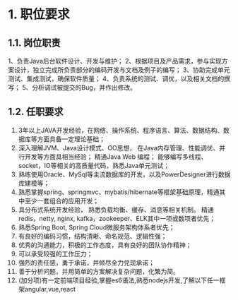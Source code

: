 # 1. 职位要求

## 1.1. 岗位职责

1、负责Java后台软件设计、开发与维护；
2、根据项目及产品需求，参与实现方案设计，独立完成所负责部分的编码开发与文档及例子的编写；
3、协助完成单元测试、集成测试，确保软件质量；
4、负责系统的测试、调优，以及相关文档的撰写；
5、分析调试被提交的Bug，并作出修改。

## 1.2. 任职要求

1. 3年以上JAVA开发经验，在网络、操作系统、程序语言、算法、数据结构、数据库等方面具备一定理论基础；
1. 深入理解JVM、Java设计模式、OO思想， 在Java内存管理、性能调优、并行开发等方面具相当经验； 精通Java Web 编程； 能够编写多线程、socket，IO等相关的高质量代码，熟悉Java单元测试；
1. 熟练使用Oracle、MySql等主流数据库的开发，以及PowerDesigner进行数据库建模等；
1. 熟悉掌握spring、springmvc、mybatis/hibernate等框架基础原理，精通其中至少一套组合的应用开发；
1. 具分布式系统开发经验， 熟悉负载均衡、缓存、消息等相关机制。 精通 redis，netty, nginx, kafka，zookeeper、ELK其中一项或数项者优先；
1. 熟悉Spring Boot, Spring Cloud微服务架构体系者优先；
1. 有良好的编码习惯，结构清晰、命名规范、逻辑性强；
1. 优秀的沟通能力，积极的工作态度，具有良好的团队协作精神；
1. 可以承受较强的工作压力；
1. 强烈的责任感，勇于承诺，并倾尽全力兑现承诺；
1. 善于分析问题，并用简单的方案解决复杂问题，化繁为简。
1. (加分项)有一定前端项目经验,掌握es6语法,熟悉nodejs开发,了解以下任一框架angular,vue,react
